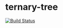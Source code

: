 # ternary-tree

[![Build Status](https://travis-ci.com/julien-montmartin/ternary-tree.svg?branch=master)](https://travis-ci.com/julien-montmartin/ternary-tree)